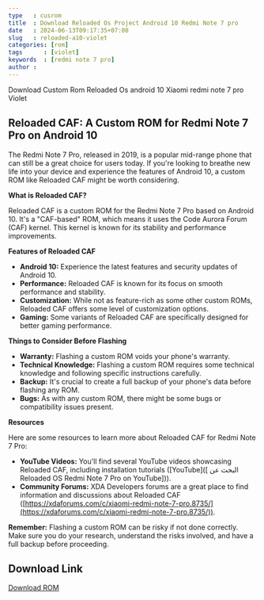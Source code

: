 ```yaml
---
type   : cusrom
title  : Download Reloaded Os Project Android 10 Redmi Note 7 pro
date   : 2024-06-13T09:17:35+07:00
slug   : reloaded-a10-violet
categories: [rom]
tags      : [violet]
keywords  : [redmi note 7 pro]
author :
---
```


Download Custom Rom Reloaded Os android 10 Xiaomi redmi note 7 pro Violet


## Reloaded CAF: A Custom ROM for Redmi Note 7 Pro on Android 10

The Redmi Note 7 Pro, released in 2019, is a popular mid-range phone that can still be a great choice for users today. If you're looking to breathe new life into your device and experience the features of Android 10, a custom ROM like Reloaded CAF might be worth considering.

**What is Reloaded CAF?**

Reloaded CAF is a custom ROM for the Redmi Note 7 Pro based on Android 10. It's a "CAF-based" ROM, which means it uses the Code Aurora Forum (CAF) kernel. This kernel is known for its stability and performance improvements.

**Features of Reloaded CAF**

* **Android 10:** Experience the latest features and security updates of Android 10.
* **Performance:** Reloaded CAF is known for its focus on smooth performance and stability.
* **Customization:** While not as feature-rich as some other custom ROMs, Reloaded CAF offers some level of customization options.
* **Gaming:** Some variants of Reloaded CAF are specifically designed for better gaming performance.

**Things to Consider Before Flashing**

* **Warranty:** Flashing a custom ROM voids your phone's warranty.
* **Technical Knowledge:** Flashing a custom ROM requires some technical knowledge and following specific instructions carefully.
* **Backup:** It's crucial to create a full backup of your phone's data before flashing any ROM.
* **Bugs:** As with any custom ROM, there might be some bugs or compatibility issues present.

**Resources**

Here are some resources to learn more about Reloaded CAF for Redmi Note 7 Pro:

* **YouTube Videos:** You'll find several YouTube videos showcasing Reloaded CAF, including installation tutorials  ([YouTube]([ البحث عن Reloaded OS Redmi Note 7 Pro on YouTube])).
* **Community Forums:** XDA Developers forums are a great place to find information and discussions about Reloaded CAF  ([https://xdaforums.com/c/xiaomi-redmi-note-7-pro.8735/](https://xdaforums.com/c/xiaomi-redmi-note-7-pro.8735/)).

**Remember:** Flashing a custom ROM can be risky if not done correctly. Make sure you do your research, understand the risks involved, and have a full backup before proceeding. 

## Download Link
[Download ROM](https://sourceforge.net/projects/reloaded-caf/files/violet/)


